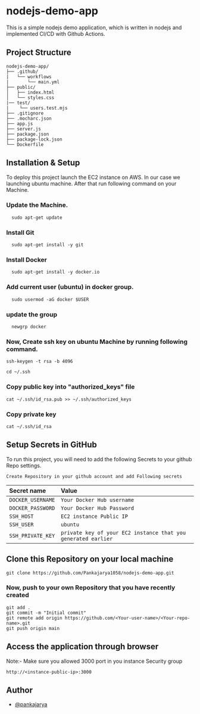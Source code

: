 
# nodejs-demo-app
This is a simple nodejs demo application, which is written in nodejs and implemented CI/CD with Github Actions.


## Project Structure
```
nodejs-demo-app/
├── .github/
|   └── workflows
|       └── main.yml
├── public/
│   ├── index.html
│   └── styles.css
|── test/
|    └── users.test.mjs
├── .gitignore
├── .mocharc.json
├── app.js
├── server.js
├── package.json
├── package-lock.json
└── Dockerfile

```

## Installation & Setup

To deploy this project launch the EC2 instance on AWS.
In our case we launching ubuntu machine.
After that run following command on your Machine.

### Update the Machine.
```
  sudo apt-get update
```
### Install Git
```
  sudo apt-get install -y git
```
### Install Docker 
```
  sudo apt-get install -y docker.io
```
### Add current user (ubuntu) in docker group.
```
  sudo usermod -aG docker $USER
```
### update the group
```
  newgrp docker
```


### Now, Create ssh key on ubuntu Machine by running following command.

```
ssh-keygen -t rsa -b 4096
```
```
cd ~/.ssh
```
### Copy public key into "authorized_keys" file
```
cat ~/.ssh/id_rsa.pub >> ~/.ssh/authorized_keys
```
### Copy private key
```
cat ~/.ssh/id_rsa
```

## Setup Secrets in GitHub
To run this project, you will need to add the following Secrets to your github Repo settings.

```Create Repository in your github account and add Following secrets```

| Secret name       | Value                      | 
| :---------------- | :------------------------- | 
| `DOCKER_USERNAME` | `Your Docker Hub username` | 
| `DOCKER_PASSWORD` | `Your Docker Hub Password` | 
| `SSH_HOST`        | `EC2 instance Public IP`   | 
| `SSH_USER`        | `ubuntu`                   | 
| `SSH_PRIVATE_KEY` | `private key of your EC2 instance that you generated earlier`| 


## Clone this Repository on your local machine
```
git clone https://github.com/Pankajarya1058/nodejs-demo-app.git
```
### Now, push to your own Repository that you have recently created
```
git add .
git commit -m "Initial commit"
git remote add origin https://github.com/<Your-user-name>/<Your-repo-name>.git
git push origin main 
```

## Access the application through browser

Note:- Make sure you allowed 3000 port in you instance Security group
```
http://<instance-public-ip>:3000
```

## Author
- [@pankajarya](https://github.com/Pankajarya1058)
